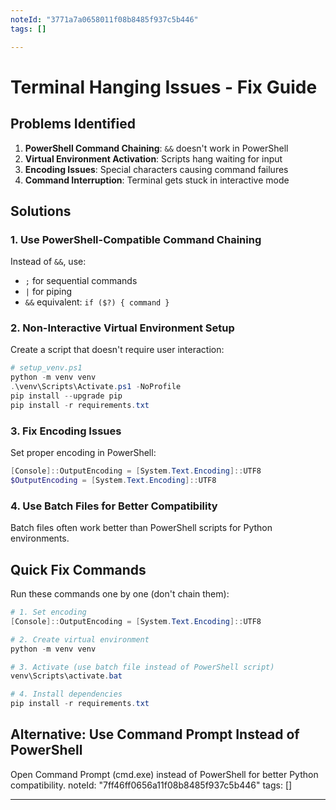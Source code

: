 ```yaml
---
noteId: "3771a7a0658011f08b8485f937c5b446"
tags: []

---
```


# Terminal Hanging Issues - Fix Guide

## Problems Identified

1. **PowerShell Command Chaining**: `&&` doesn't work in PowerShell
2. **Virtual Environment Activation**: Scripts hang waiting for input
3. **Encoding Issues**: Special characters causing command failures
4. **Command Interruption**: Terminal gets stuck in interactive mode

## Solutions

### 1. Use PowerShell-Compatible Command Chaining

Instead of `&&`, use:
- `;` for sequential commands
- `|` for piping
- `&&` equivalent: `if ($?) { command }`

### 2. Non-Interactive Virtual Environment Setup

Create a script that doesn't require user interaction:

```powershell
# setup_venv.ps1
python -m venv venv
.\venv\Scripts\Activate.ps1 -NoProfile
pip install --upgrade pip
pip install -r requirements.txt
```

### 3. Fix Encoding Issues

Set proper encoding in PowerShell:
```powershell
[Console]::OutputEncoding = [System.Text.Encoding]::UTF8
$OutputEncoding = [System.Text.Encoding]::UTF8
```

### 4. Use Batch Files for Better Compatibility

Batch files often work better than PowerShell scripts for Python environments.

## Quick Fix Commands

Run these commands one by one (don't chain them):

```powershell
# 1. Set encoding
[Console]::OutputEncoding = [System.Text.Encoding]::UTF8

# 2. Create virtual environment
python -m venv venv

# 3. Activate (use batch file instead of PowerShell script)
venv\Scripts\activate.bat

# 4. Install dependencies
pip install -r requirements.txt
```

## Alternative: Use Command Prompt Instead of PowerShell

Open Command Prompt (cmd.exe) instead of PowerShell for better Python compatibility. 
noteId: "7ff46ff0656a11f08b8485f937c5b446"
tags: []

---

 